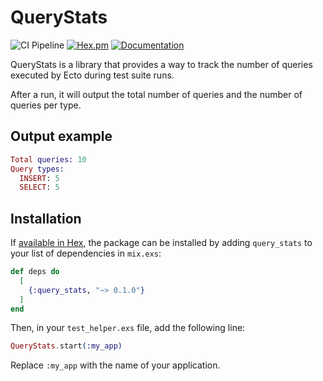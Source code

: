 # QueryStats

![CI Pipeline](https://github.com/dylanblakemore/query_stats/actions/workflows/elixir.yml/badge.svg)
[![Hex.pm](https://img.shields.io/hexpm/v/query_stats.svg)](https://hex.pm/packages/query_stats)
[![Documentation](https://img.shields.io/badge/documentation-gray)](https://hexdocs.pm/query_stats/api-reference.html)

QueryStats is a library that provides a way to track the number of queries executed by Ecto
during test suite runs.

After a run, it will output the total number of queries and the number of queries per type.

## Output example

```elixir
Total queries: 10
Query types:
  INSERT: 5
  SELECT: 5
```

## Installation

If [available in Hex](https://hex.pm/docs/publish), the package can be installed
by adding `query_stats` to your list of dependencies in `mix.exs`:

```elixir
def deps do
  [
    {:query_stats, "~> 0.1.0"}
  ]
end
```

Then, in your `test_helper.exs` file, add the following line:

```elixir
QueryStats.start(:my_app)
```

Replace `:my_app` with the name of your application.
